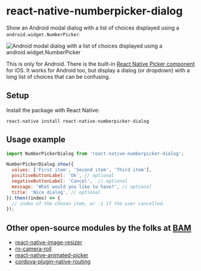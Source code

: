 # react-native-numberpicker-dialog

Show an Android modal dialog with a list of choices displayed using a `android.widget.NumberPicker`.

![Android modal dialog with a list of choices displayed using a `android.widget.NumberPicker`](docs/preview.png)

This is only for Android. There is the built-in [React Native Picker component](https://facebook.github.io/react-native/docs/picker.html) for iOS. It works for Android too, but display a dialog (or dropdown) with a long list of choices that can be confusing.

## Setup

Install the package with React Native:
```
react-native install react-native-numberpicker-dialog
```

## Usage example

```javascript
import NumberPickerDialog from 'react-native-numberpicker-dialog';

NumberPickerDialog.show({
  values: ['First item', 'Second item', 'Third item'],
  positiveButtonLabel: 'Ok', // optional
  negativeButtonLabel: 'Cancel',  // optional
  message: 'What would you like to have?', // optional
  title: 'Nice dialog', // optional
}).then((index) => {
  // index of the chosen item, or -1 if the user cancelled.
});
```

## Other open-source modules by the folks at [BAM](http://github.com/bamlab)

 * [react-native-image-resizer](https://github.com/bamlab/react-native-image-resizer)
 * [rn-camera-roll](https://github.com/bamlab/rn-camera-roll)
 * [react-native-animated-picker](https://github.com/bamlab/react-native-animated-picker)
 * [cordova-plugin-native-routing](https://github.com/bamlab/cordova-plugin-native-routing)
